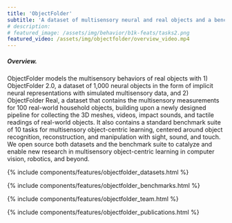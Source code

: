 ```yaml
---
title: 'ObjectFolder'
subtitle: 'A dataset of multisensory neural and real objects and a benchmark suite for multisensory object-centric learning, centered around object recognition, reconstruction, and manipulation with sight, sound, and touch.'
# description: 
# featured_image: /assets/img/behavior/b1k-feats/tasks2.png
featured_video: /assets/img/objectfolder/overview_video.mp4
---
```


##### Overview.
ObjectFolder models the multisensory behaviors of real objects with 1) ObjectFolder 2.0, a dataset of 1,000 neural objects in the form of implicit neural representations with simulated multisensory data, and  2) ObjectFolder Real, a dataset that contains the multisensory measurements for 100 real-world household objects, building upon a newly designed pipeline for collecting the 3D meshes, videos, impact sounds, and tactile readings of real-world objects. It also contains a standard benchmark suite of 10 tasks for multisensory object-centric learning, centered around object recognition, reconstruction, and manipulation with sight, sound, and touch. We open source both datasets and the benchmark suite to catalyze and enable new research in multisensory object-centric learning in computer vision, robotics, and beyond.

<!-- 
[Technical details about the benchmark](/_pages/benchmark_guide.md) -->

{% include components/features/objectfolder_datasets.html %}

{% include components/features/objectfolder_benchmarks.html %}

{% include components/features/objectfolder_team.html %}

{% include components/features/objectfolder_publications.html %}